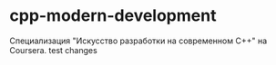 # cpp-modern-development
Специализация "Искусство разработки на современном C++" на Coursera.
test changes
